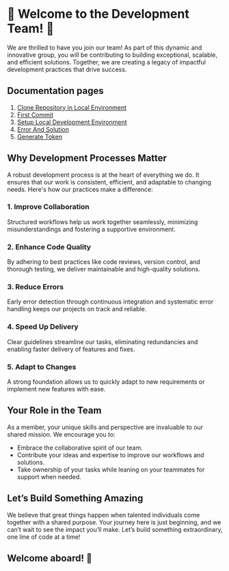 # 🌟 **Welcome to the Development Team!** 🌟
We are thrilled to have you join our team! As part of this dynamic and innovative group, you will be contributing to building exceptional, scalable, and efficient solutions. Together, we are creating a legacy of impactful development practices that drive success.

## Documentation pages 
1. [Clone Repository in Local Environment](https://afafilo.github.io/setup_env/github_env/)
2. [First Commit](https://afafilo.github.io/setup_env/first_commit/)
3. [Setup Local Development Environment](https://afafilo.github.io/setup_env/) 
4. [Error And Solution](https://afafilo.github.io/setup_env/error_answer/ )
4. [Generate Token](https://afafilo.github.io/setup_env/generate_token/ )

## Why Development Processes Matter

A robust development process is at the heart of everything we do. It ensures that our work is consistent, efficient, and adaptable to changing needs. Here's how our practices make a difference:

### 1. **Improve Collaboration**
   Structured workflows help us work together seamlessly, minimizing misunderstandings and fostering a supportive environment.

### 2. **Enhance Code Quality**
   By adhering to best practices like code reviews, version control, and thorough testing, we deliver maintainable and high-quality solutions.

### 3. **Reduce Errors**
   Early error detection through continuous integration and systematic error handling keeps our projects on track and reliable.

### 4. **Speed Up Delivery**
   Clear guidelines streamline our tasks, eliminating redundancies and enabling faster delivery of features and fixes.

### 5. **Adapt to Changes**
   A strong foundation allows us to quickly adapt to new requirements or implement new features with ease.

## Your Role in the Team

As a member, your unique skills and perspective are invaluable to our shared mission. We encourage you to:

- Embrace the collaborative spirit of our team.
- Contribute your ideas and expertise to improve our workflows and solutions.
- Take ownership of your tasks while leaning on your teammates for support when needed.

## Let’s Build Something Amazing

We believe that great things happen when talented individuals come together with a shared purpose. Your journey here is just beginning, and we can’t wait to see the impact you’ll make. Let’s build something extraordinary, one line of code at a time!

## Welcome aboard! 🚀

